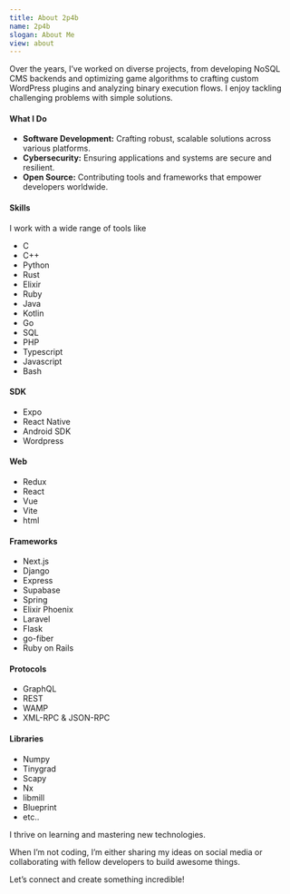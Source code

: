 ```yaml
---
title: About 2p4b
name: 2p4b
slogan: About Me
view: about
---
```


Over the years, I’ve worked on diverse projects, from developing NoSQL CMS backends and optimizing game algorithms to crafting custom WordPress plugins and analyzing binary execution flows. I enjoy tackling challenging problems with simple solutions.  

#### What I Do  

- **Software Development:** Crafting robust, scalable solutions across various platforms.  
- **Cybersecurity:** Ensuring applications and systems are secure and resilient.  
- **Open Source:** Contributing tools and frameworks that empower developers worldwide.  

#### Skills  

I work with a wide range of tools like

- C 
- C++ 
- Python 
- Rust 
- Elixir 
- Ruby 
- Java 
- Kotlin 
- Go 
- SQL 
- PHP 
- Typescript 
- Javascript
- Bash
 
#### SDK
- Expo
- React Native
- Android SDK
- Wordpress

#### Web

- Redux
- React
- Vue
- Vite
- html

#### Frameworks

- Next.js
- Django
- Express
- Supabase
- Spring
- Elixir Phoenix
- Laravel
- Flask
- go-fiber
- Ruby on Rails

#### Protocols

- GraphQL 
- REST
- WAMP
- XML-RPC & JSON-RPC

#### Libraries
- Numpy 
- Tinygrad
- Scapy
- Nx
- libmill
- Blueprint
- etc..

I thrive on learning and mastering new technologies.  

When I’m not coding, I’m either sharing my ideas on social media or collaborating with fellow developers to build awesome things.  

Let’s connect and create something incredible!
